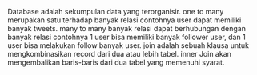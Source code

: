 Database adalah sekumpulan data yang terorganisir.
one to many merupakan satu terhadap banyak relasi contohnya user dapat memiliki banyak tweets.
many to many banyak relasi dapat berhubungan dengan banyak relasi contohnya 1 user bisa memiliki banyak follower user, dan 1 user bisa melakukan follow banyak user.
join adalah sebuah klausa untuk mengkombinasikan record dari dua atau lebih tabel.
inner Join akan mengembalikan baris-baris dari dua tabel yang memenuhi syarat.
